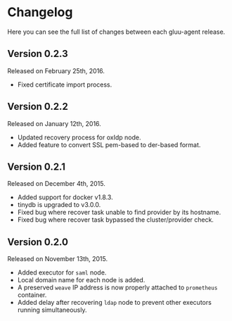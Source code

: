 Changelog
=========

Here you can see the full list of changes between each gluu-agent release.

Version 0.2.3
-------------

Released on February 25th, 2016.

* Fixed certificate import process.

Version 0.2.2
-------------

Released on January 12th, 2016.

* Updated recovery process for oxIdp node.
* Added feature to convert SSL pem-based to der-based format.

Version 0.2.1
-------------

Released on December 4th, 2015.

* Added support for docker v1.8.3.
* tinydb is upgraded to v3.0.0.
* Fixed bug where recover task unable to find provider by its hostname.
* Fixed bug where recover task bypassed the cluster/provider check.


Version 0.2.0
-------------

Released on November 13th, 2015.

* Added executor for `saml` node.
* Local domain name for each node is added.
* A preserved `weave` IP address is now properly attached to `prometheus` container.
* Added delay after recovering `ldap` node to prevent other executors running simultaneously.
